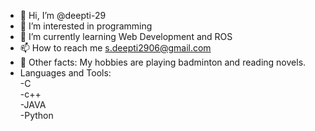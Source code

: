 - 👋 Hi, I’m @deepti-29
- 👀 I’m interested in programming
- 🌱 I’m currently learning Web Development and ROS
- 📫 How to reach me s.deepti2906@gmail.com
- 🥅 Other facts: My hobbies are playing badminton and reading novels.
- Languages and Tools:<br>
  -C
  <br>
  -c++
  <br>
  -JAVA
  <br>
  -Python
<!---
deepti-29/deepti-29 is a ✨ special ✨ repository because its `README.md` (this file) appears on your GitHub profile.
You can click the Preview link to take a look at your changes.
--->
